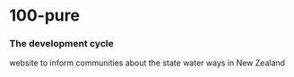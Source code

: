 # 100-pure
### The development cycle
website to inform communities about the state water ways in New Zealand
